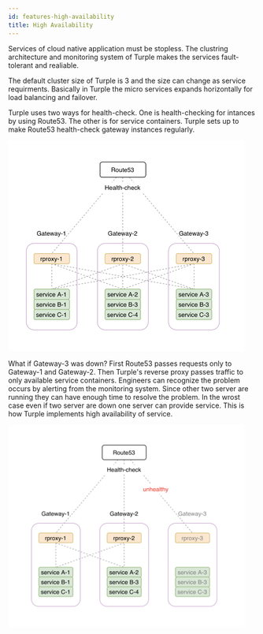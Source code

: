 ```yaml
---
id: features-high-availability
title: High Availability
---
```


Services of cloud native application must be stopless. The clustring architecture and monitoring system of Turple makes the services fault-tolerant and realiable.

The default cluster size of Turple is 3 and the size can change as service requirments. Basically in Turple the micro services expands horizontally for load balancing and failover.

Turple uses two ways for health-check. One is health-checking for intances by using Route53. The other is for service containers. Turple sets up to make Route53 health-check gateway instances regularly.

<img src="/guide/img/turple07.png" alt="" width="480"/>

What if Gateway-3 was down? First Route53 passes requests only to Gateway-1 and Gateway-2. Then Turple's reverse proxy passes traffic to only available service containers. Engineers can recognize the problem occurs by alerting from the monitoring system. Since other two server are running they can have enough time to resolve the problem. In the wrost case even if two server are down one server can provide service. This is how Turple implements high availability of service. 

<img src="/guide/img/turple08.png" alt="" width="480"/>

